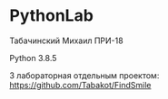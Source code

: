 # PythonLab

Табачинский Михаил ПРИ-18

Python 3.8.5

3 лабораторная отдельным проектом: https://github.com/Tabakot/FindSmile
